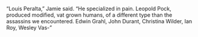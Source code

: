 “Louis Peralta,” Jamie said.
  “He specialized in pain.
 Leopold Pock, produced modified, vat grown humans, of a different type than the assassins we encountered.
 Edwin Grahl, John Durant, Christina Wilder, Ian Roy, Wesley Vas-”